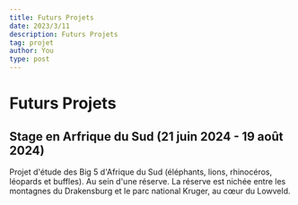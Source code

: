 ```yaml
---
title: Futurs Projets
date: 2023/3/11
description: Futurs Projets 
tag: projet
author: You
type: post
---
```


# Futurs Projets

## Stage en Arfrique du Sud (21 juin 2024 - 19 août 2024)

Projet d'étude des Big 5 d'Afrique du Sud (éléphants, lions, rhinocéros, léopards et buffles). Au sein d'une réserve. La réserve est nichée entre les montagnes du Drakensburg et le parc national Kruger, au cœur du Lowveld. 